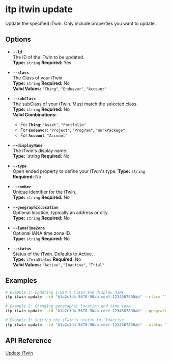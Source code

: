 # itp itwin update

Update the specified iTwin. Only include properties you want to update.

## Options

- **`--id`**  
  The ID of the iTwin to be updated.  
  **Type:** `string` **Required:** Yes

- **`--class`**  
  The Class of your iTwin.  
  **Type:** `string` **Required:** No  
  **Valid Values:** `"Thing"`, `"Endeavor"`, `"Account"`

- **`--subClass`**  
  The subClass of your iTwin. Must match the selected class.  
  **Type:** `string` **Required:** No  
  **Valid Combinations:**  
  - For **`Thing`**: `"Asset"`, `"Portfolio"`  
  - For **`Endeavor`**: `"Project"`, `"Program"`, `"WorkPackage"`  
  - For **`Account`**: `"Account"`

- **`--displayName`**  
  The iTwin's display name.  
  **Type:** `string **Required:** No

- **`--type`**  
  Open ended property to define your iTwin's type.
  **Type:** `string` **Required:** No

- **`--number`**  
  Unique identifier for the iTwin.  
  **Type:** `string` **Required:** No

- **`--geographicLocation`**  
  Optional location, typically an address or city.  
  **Type:** `string` **Required:** No

- **`--ianaTimeZone`**  
  Optional IANA time zone ID.  
  **Type:** `string` **Required:** No

- **`--status`**  
  Status of the iTwin. Defaults to Active.  
  **Type:** `iTwinStatus` **Required:** No  
  **Valid Values:** `"Active"`, `"Inactive"`, `"Trial"`

## Examples

```bash
# Example 1: Updating iTwin's class and display name
itp itwin update --id "b1a2c3d4-5678-90ab-cdef-1234567890ab" --class "Thing" --subClass "Portfolio" --displayName "Updated Portfolio"

# Example 2: Changing geographic location and time zone
itp itwin update --id "b1a2c3d4-5678-90ab-cdef-1234567890ab" --geographicLocation "New York, NY" --ianaTimeZone "America/New_York"

# Example 3: Setting the iTwin's status to 'Inactive'
itp itwin update --id "b1a2c3d4-5678-90ab-cdef-1234567890ab" --status "Inactive"
```

## API Reference

[Update iTwin](https://developer.bentley.com/apis/itwins/operations/update-itwin/)
